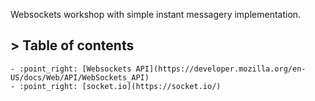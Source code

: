 Websockets workshop with simple instant messagery implementation.

## > Table of contents

    - :point_right: [Websockets API](https://developer.mozilla.org/en-US/docs/Web/API/WebSockets_API)
    - :point_right: [socket.io](https://socket.io/)
